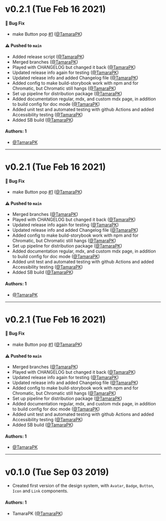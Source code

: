 # v0.2.1 (Tue Feb 16 2021)

#### 🐛 Bug Fix

- make Button pop [#1](https://github.com/TamaraPK/learnstorybook-design-system/pull/1) ([@TamaraPK](https://github.com/TamaraPK))

#### ⚠️ Pushed to `main`

- Added release script ([@TamaraPK](https://github.com/TamaraPK))
- Merged branches ([@TamaraPK](https://github.com/TamaraPK))
- Played with CHANGELOG but changed it back ([@TamaraPK](https://github.com/TamaraPK))
- Updated release info again for testing ([@TamaraPK](https://github.com/TamaraPK))
- Updated release info and added Changelog file ([@TamaraPK](https://github.com/TamaraPK))
- Added config to make build-storybook work with npm and for Chromatic, but Chromatic still hangs ([@TamaraPK](https://github.com/TamaraPK))
- Set up pipeline for distribution package ([@TamaraPK](https://github.com/TamaraPK))
- Added documentation regular, mdx, and custom mdx page, in addition to build config for doc mode ([@TamaraPK](https://github.com/TamaraPK))
- Added unit test and automated testing with github Actions and added Accessibility testing ([@TamaraPK](https://github.com/TamaraPK))
- Added SB build ([@TamaraPK](https://github.com/TamaraPK))

#### Authors: 1

- [@TamaraPK](https://github.com/TamaraPK)

---

# v0.2.1 (Tue Feb 16 2021)

#### 🐛 Bug Fix

- make Button pop [#1](https://github.com/TamaraPK/learnstorybook-design-system/pull/1) ([@TamaraPK](https://github.com/TamaraPK))

#### ⚠️ Pushed to `main`

- Merged branches ([@TamaraPK](https://github.com/TamaraPK))
- Played with CHANGELOG but changed it back ([@TamaraPK](https://github.com/TamaraPK))
- Updated release info again for testing ([@TamaraPK](https://github.com/TamaraPK))
- Updated release info and added Changelog file ([@TamaraPK](https://github.com/TamaraPK))
- Added config to make build-storybook work with npm and for Chromatic, but Chromatic still hangs ([@TamaraPK](https://github.com/TamaraPK))
- Set up pipeline for distribution package ([@TamaraPK](https://github.com/TamaraPK))
- Added documentation regular, mdx, and custom mdx page, in addition to build config for doc mode ([@TamaraPK](https://github.com/TamaraPK))
- Added unit test and automated testing with github Actions and added Accessibility testing ([@TamaraPK](https://github.com/TamaraPK))
- Added SB build ([@TamaraPK](https://github.com/TamaraPK))

#### Authors: 1

- [@TamaraPK](https://github.com/TamaraPK)

---

# v0.2.1 (Tue Feb 16 2021)

#### 🐛 Bug Fix

- make Button pop [#1](https://github.com/TamaraPK/learnstorybook-design-system/pull/1) ([@TamaraPK](https://github.com/TamaraPK))

#### ⚠️ Pushed to `main`

- Merged branches ([@TamaraPK](https://github.com/TamaraPK))
- Played with CHANGELOG but changed it back ([@TamaraPK](https://github.com/TamaraPK))
- Updated release info again for testing ([@TamaraPK](https://github.com/TamaraPK))
- Updated release info and added Changelog file ([@TamaraPK](https://github.com/TamaraPK))
- Added config to make build-storybook work with npm and for Chromatic, but Chromatic still hangs ([@TamaraPK](https://github.com/TamaraPK))
- Set up pipeline for distribution package ([@TamaraPK](https://github.com/TamaraPK))
- Added documentation regular, mdx, and custom mdx page, in addition to build config for doc mode ([@TamaraPK](https://github.com/TamaraPK))
- Added unit test and automated testing with github Actions and added Accessibility testing ([@TamaraPK](https://github.com/TamaraPK))
- Added SB build ([@TamaraPK](https://github.com/TamaraPK))

#### Authors: 1

- [@TamaraPK](https://github.com/TamaraPK)

---

# v0.1.0 (Tue Sep 03 2019)

- Created first version of the design system, with `Avatar`, `Badge`, `Button`, `Icon` and `Link` components.

#### Authors: 1
- TamaraPK ([@TamaraPK](https://github.com/TamaraPK))